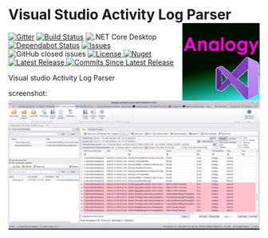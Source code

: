 # Visual Studio Activity Log Parser   <img src="./Assets/AnalogyVS.png" align="right" width="155px" height="155px">

<p align="center">

[![Gitter](https://badges.gitter.im/Analogy-LogViewer/community.svg)](https://gitter.im/Analogy-LogViewer/community?utm_source=badge&utm_medium=badge&utm_campaign=pr-badge) [![Build Status](https://dev.azure.com/Analogy-LogViewer/Analogy%20Log%20Viewer/_apis/build/status/Analogy-LogViewer.Analogy.LogViewer.VisualStudioLogParser?branchName=master)](https://dev.azure.com/Analogy-LogViewer/Analogy%20Log%20Viewer/_build/latest?definitionId=33&branchName=master) ![.NET Core Desktop](https://github.com/Analogy-LogViewer/Analogy.LogViewer.VisualStudioLogParser/workflows/.NET%20Core%20Desktop/badge.svg)
[![Dependabot Status](https://api.dependabot.com/badges/status?host=github&repo=Analogy-LogViewer/Analogy.LogViewer.VisualStudioParser)](https://dependabot.com)
 <a href="https://github.com/Analogy-LogViewer/Analogy.LogViewer.VisualStudioLogParser/issues">
    <img src="https://img.shields.io/github/issues/Analogy-LogViewer/Analogy.LogViewer.VisualStudioLogParser" img alt="Issues"/>
</a>
![GitHub closed issues](https://img.shields.io/github/issues-closed-raw/Analogy-LogViewer/Analogy.LogViewer.VisualStudioParser)
<a href="https://github.com/Analogy-LogViewer/Analogy.LogViewer.VisualStudioLogParser/blob/master/LICENSE">
    <img src="https://img.shields.io/github/license/Analogy-LogViewer/Analogy.LogViewer.VisualStudioLogParser" img alt="License"/>
</a>
 [![Nuget](https://img.shields.io/nuget/v/Analogy.LogViewer.VisualStudioLogParser)](https://www.nuget.org/packages/Analogy.LogViewer.VisualStudioLogParser/)
<a href="https://github.com/Analogy-LogViewer/Analogy.LogViewer.VisualStudioLogParser/releases">
    <img src="https://img.shields.io/github/v/release/Analogy-LogViewer/Analogy.LogViewer.VisualStudioLogParser" img alt="Latest Release"/>
</a>
<a href="https://github.com/Analogy-LogViewer/Analogy.LogViewer.VisualStudioLogParser/compare/V1.0.0...master">
    <img src="https://img.shields.io/github/commits-since/Analogy-LogViewer/Analogy.LogViewer.VisualStudioLogParser/latest" img alt="Commits Since Latest Release"/>
</a>
</p>

Visual studio Activity Log Parser

screenshot:
![Main screen](Assets/screenshot.jpg)
